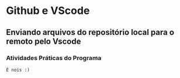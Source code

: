 # Github e VScode
## Enviando arquivos do repositório local para o remoto pelo Vscode
### Atividades Práticas do Programa
    É nois :)